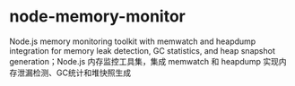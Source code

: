 # node-memory-monitor
Node.js memory monitoring toolkit with memwatch and heapdump integration for memory leak detection, GC statistics, and heap snapshot generation；Node.js 内存监控工具集，集成 memwatch 和 heapdump 实现内存泄漏检测、GC统计和堆快照生成
